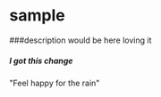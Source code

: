 # sample

###description would be here loving it

##### I got this change

"Feel happy for the rain"
